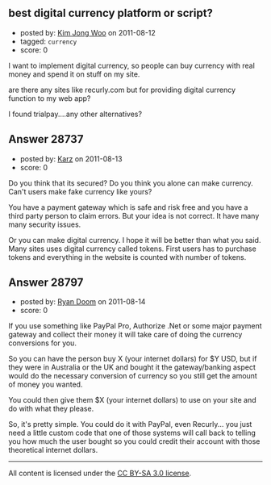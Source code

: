 ## best digital currency platform or script?

- posted by: [Kim Jong Woo](https://stackexchange.com/users/-1/3650-kim-jong-woo) on 2011-08-12
- tagged: `currency`
- score: 0

I want to implement digital currency, so people can buy currency with real money and spend it on stuff on my site.

are there any sites like recurly.com but for providing digital currency function to my web app?

I found trialpay....any other alternatives?


## Answer 28737

- posted by: [Karz](https://stackexchange.com/users/-1/12637-karz) on 2011-08-13
- score: 0

Do you think that its secured? Do you think you alone can make currency. Can't users make fake currency like yours?

You have a payment gateway which is safe and risk free and you have a third party person to claim errors. But your idea is not correct. It have many many security issues.

Or you can make digital currency. I hope it will be better than what you said. Many sites uses digital currency called tokens. First users has to purchase tokens and everything in the website is counted with number of tokens.


## Answer 28797

- posted by: [Ryan Doom](https://stackexchange.com/users/-1/5655-ryan-doom) on 2011-08-14
- score: 0

If you use something like PayPal Pro, Authorize .Net or some major payment gateway and collect their money it will take care of doing the currency conversions for you.

So you can have the person buy X (your internet dollars) for $Y USD, but if they were in Australia or the UK and bought it the gateway/banking aspect would do the necessary conversion of currency so you still get the amount of money you wanted.

You could then give them $X (your internet dollars) to use on your site and do with what they please.

So, it's pretty simple. You could do it with PayPal, even Recurly... you just need a little custom code that one of those systems will call back to telling you how much the user bought so you could credit their account with those theoretical internet dollars.



---

All content is licensed under the [CC BY-SA 3.0 license](https://creativecommons.org/licenses/by-sa/3.0/).
